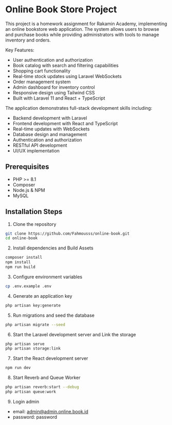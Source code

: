 # Online Book Store Project

This project is a homework assignment for Rakamin Academy, implementing an online bookstore web application. The system allows users to browse and purchase books while providing administrators with tools to manage inventory and orders.


Key Features:

-   User authentication and authorization
-   Book catalog with search and filtering capabilities
-   Shopping cart functionality
-   Real-time stock updates using Laravel WebSockets
-   Order management system
-   Admin dashboard for inventory control
-   Responsive design using Tailwind CSS
-   Built with Laravel 11 and React + TypeScript

The application demonstrates full-stack development skills including:

-   Backend development with Laravel
-   Frontend development with React and TypeScript
-   Real-time updates with WebSockets
-   Database design and management
-   Authentication and authorization
-   RESTful API development
-   UI/UX implementation

## Prerequisites

-   PHP >= 8.1
-   Composer
-   Node.js & NPM
-   MySQL

## Installation Steps

1. Clone the repository

```bash
git clone https://github.com/Fahmousss/online-book.git
cd online-book
```

2. Install dependencies and Build Assets

```bash
composer install
npm install
npm run build
```

3. Configure environment variables

```bash
cp .env.example .env
```

4. Generate an application key

```bash
php artisan key:generate
```

5. Run migrations and seed the database

```bash
php artisan migrate --seed
```

6. Start the Laravel development server and Link the storage

```bash
php artisan serve
php artisan storage:link
```

7. Start the React development server

```bash
npm run dev
```

8. Start Reverb and Queue Worker

```bash
php artisan reverb:start --debug
php artisan queue:work
```

9. Login admin
- email: admin@admin.online.book.id
- password: password
